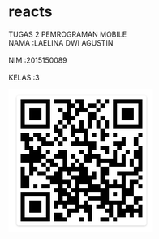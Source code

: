 # reacts
TUGAS 2 PEMROGRAMAN MOBILE
<br> NAMA :LAELINA DWI AGUSTIN </br>
<br> NIM :2015150089 </br>
<br> KELAS :3 </br>

<img src="suhu.png">
